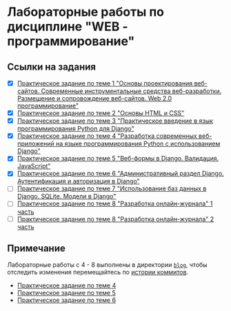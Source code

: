 # Лабораторные работы по дисциплине "WEB - программирование" 

## Ссылки на задания

-[x] [Практическое задание по теме 1 "Основы проектирования веб-сайтов. Современные инструментальные средства веб-разработки. Размещение и сопровождение веб-сайтов. Web 2.0 программирование"](https://drive.google.com/drive/folders/1px4RJ3fEGOPhsXAcAWHW1GUYZQ2268CT?usp=sharing)
-[x] [Практическое задание по теме 2 "Основы HTML и CSS"](https://drive.google.com/drive/folders/12lT6QyPsr3VF-OwSyAWf5LGpHhqtxsaN?usp=drive_link)
-[x] [Практическое задание по теме 3 "Практическое введение в язык программирования Python для Django"](https://drive.google.com/drive/folders/1jUZwVM-c8N0FGrEstM7JK0Ads5lmmUFv?usp=sharing)
-[x] [Практическое задание по теме 4 "Разработка современных веб-приложений на языке программирования Python с использованием Django"](https://drive.google.com/drive/folders/12hyb-tS0E3DFtRbJ2iUPyrV18jDcb83t?usp=sharing)
-[x] [Практическое задание по теме 5 "Веб-формы в Django. Валидация. JavaScript"](https://drive.google.com/drive/folders/1PnuObwxYiKeAces1mKUqqZxMq2WI2IWM?usp=sharing)
-[x] [Практическое задание по теме 6 "Административный раздел Django. Аутентификация и авторизация в Django"](https://drive.google.com/drive/folders/1CtU6H9Dv0v4uBkwum61JvfFiTcUEIoez?usp=sharing)
-[ ] [Практическое задание по теме 7 "Использование баз данных в Django. SQLite. Модели в Django"](https://drive.google.com/drive/folders/17iJ2Njj6kxcSJPjpLIQMI5pSHegusfFZ?usp=sharing)
-[ ] [Практическое задание по теме 8 "Разработка онлайн-журнала" 1 часть](https://drive.google.com/drive/folders/1eknPCBEi556BmU7IftPxUBnym7KvOIHf?usp=sharing)
-[ ] [Практическое задание по теме 8 "Разработка онлайн-журнала" 2 часть](https://drive.google.com/drive/folders/1PPcJRMpkc7Ncdh6DTnduGzfxhrD6M0h1?usp=sharing)

## Примечание

Лабораторные работы с 4 - 8 выполнены в директории [`blog`](blog), чтобы отследить изменения перемещайтесь по [истории коммитов](https://github.com/passionde/sursu-web-programming/commits/main).

- [Практическое задание по теме 4](https://github.com/passionde/sursu-web-programming/commit/139c7800952f202d59bcc123fa948739f10cd608)
- [Практическое задание по теме 5](https://github.com/passionde/sursu-web-programming/commit/4f649197e04369b15aa1b861faf81ed135a7bddf)
- [Практическое задание по теме 6](https://github.com/passionde/sursu-web-programming/commit/3e2c96d02e733d26c105d9ff498d0e717624575d)